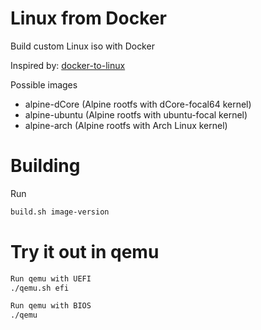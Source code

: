# Linux from Docker
Build custom Linux iso with Docker

Inspired by: [docker-to-linux](https://github.com/iximiuz/docker-to-linux)

Possible images
* alpine-dCore  (Alpine rootfs with dCore-focal64 kernel)
* alpine-ubuntu (Alpine rootfs with ubuntu-focal kernel)
* alpine-arch   (Alpine rootfs with Arch Linux kernel)

# Building

Run
```bash
build.sh image-version
```

# Try it out in qemu
```bash
Run qemu with UEFI
./qemu.sh efi

Run qemu with BIOS
./qemu
```

